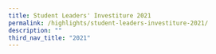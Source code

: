 ```yaml
---
title: Student Leaders' Investiture 2021
permalink: /highlights/student-leaders-investiture-2021/
description: ""
third_nav_title: "2021"
---
```

